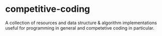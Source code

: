 # competitive-coding
A collection of resources and data structure & algorithm implementations useful for programming in general and competetive coding in particular.
